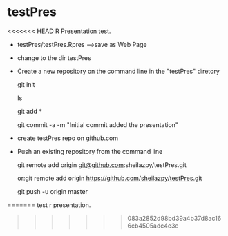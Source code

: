 # testPres
<<<<<<< HEAD
R Presentation test.

- testPres/testPres.Rpres -->save as Web Page

- change to the dir testPres


- Create a new repository on the command line in the "testPres" diretory

  git init

  ls

  git add * 

  git commit -a -m "Initial commit added the presentation"


- create testPres repo on github.com

- Push an existing repository from the command line

  git remote add origin git@github.com:sheilazpy/testPres.git

  or:git remote add origin https://github.com/sheilazpy/testPres.git

  git push -u origin master

=======
test r presentation.
>>>>>>> 083a2852d98bd39a4b37d8ac166cb4505adc4e3e
